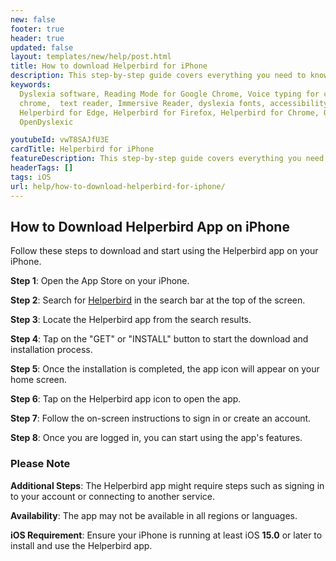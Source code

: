 ```yaml
---
new: false
footer: true
header: true
updated: false
layout: templates/new/help/post.html
title: How to download Helperbird for iPhone
description: This step-by-step guide covers everything you need to know to install and use the app on your iPhone, including searching for the app in the App Store, signing in or creating an account, and customizing your settings.
keywords:
  Dyslexia software, Reading Mode for Google Chrome, Voice typing for chrome, Text to speech for
  chrome,  text reader, Immersive Reader, dyslexia fonts, accessibility software, dyslexia software,
  Helperbird for Edge, Helperbird for Firefox, Helperbird for Chrome, Opendyslexic for Chrome,
  OpenDyslexic

youtubeId: vwT8SAJfU3E
cardTitle: Helperbird for iPhone
featureDescription: This step-by-step guide covers everything you need to know to install and use the app on your iPhone, including searching for the app in the App Store, signing in or creating an account, and customizing your settings.
headerTags: []
tags: iOS
url: help/how-to-download-helperbird-for-iphone/
---
```


## How to Download Helperbird App on iPhone

Follow these steps to download and start using the Helperbird app on your iPhone.

**Step 1**: Open the App Store on your iPhone.

**Step 2**: Search for [Helperbird](https://apps.apple.com/us/app/helperbird-for-safari/id1589138053 'Helperbird for Safari link') in the search bar at the top of the screen.

**Step 3**: Locate the Helperbird app from the search results.

**Step 4**: Tap on the "GET" or "INSTALL" button to start the download and installation process.

**Step 5**: Once the installation is completed, the app icon will appear on your home screen.

**Step 6**: Tap on the Helperbird app icon to open the app.

**Step 7**: Follow the on-screen instructions to sign in or create an account.

**Step 8**: Once you are logged in, you can start using the app's features.

### Please Note

**Additional Steps**: The Helperbird app might require steps such as signing in to your account or connecting to another service.

**Availability**: The app may not be available in all regions or languages.

**iOS Requirement**: Ensure your iPhone is running at least iOS **15.0** or later to install and use the Helperbird app.

